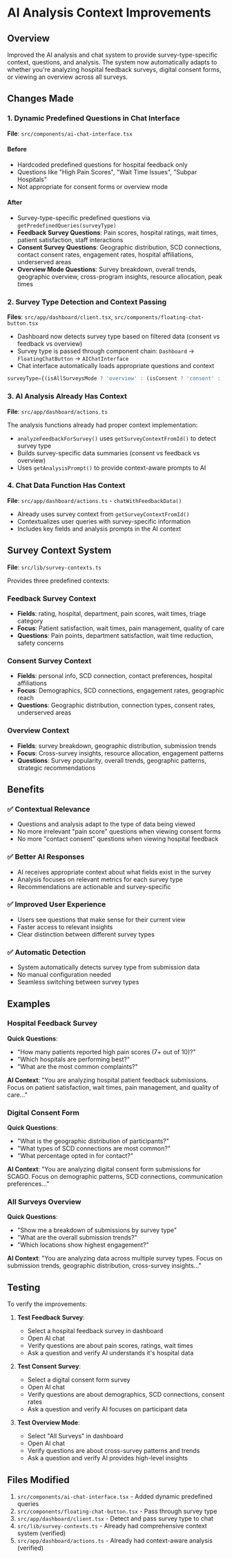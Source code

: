 # AI Analysis Context Improvements

## Overview
Improved the AI analysis and chat system to provide survey-type-specific context, questions, and analysis. The system now automatically adapts to whether you're analyzing hospital feedback surveys, digital consent forms, or viewing an overview across all surveys.

## Changes Made

### 1. Dynamic Predefined Questions in Chat Interface
**File**: `src/components/ai-chat-interface.tsx`

#### Before
- Hardcoded predefined questions for hospital feedback only
- Questions like "High Pain Scores", "Wait Time Issues", "Subpar Hospitals"
- Not appropriate for consent forms or overview mode

#### After
- Survey-type-specific predefined questions via `getPredefinedQueries(surveyType)`
- **Feedback Survey Questions**: Pain scores, hospital ratings, wait times, patient satisfaction, staff interactions
- **Consent Survey Questions**: Geographic distribution, SCD connections, contact consent rates, engagement rates, hospital affiliations, underserved areas
- **Overview Mode Questions**: Survey breakdown, overall trends, geographic overview, cross-program insights, resource allocation, peak times

### 2. Survey Type Detection and Context Passing
**Files**: `src/app/dashboard/client.tsx`, `src/components/floating-chat-button.tsx`

- Dashboard now detects survey type based on filtered data (consent vs feedback vs overview)
- Survey type is passed through component chain: `Dashboard` → `FloatingChatButton` → `AIChatInterface`
- Chat interface automatically loads appropriate questions and context

```typescript
surveyType={(isAllSurveysMode ? 'overview' : (isConsent ? 'consent' : 'feedback'))}
```

### 3. AI Analysis Already Has Context
**File**: `src/app/dashboard/actions.ts`

The analysis functions already had proper context implementation:
- `analyzeFeedbackForSurvey()` uses `getSurveyContextFromId()` to detect survey type
- Builds survey-specific data summaries (consent vs feedback vs overview)
- Uses `getAnalysisPrompt()` to provide context-aware prompts to AI

### 4. Chat Data Function Has Context
**File**: `src/app/dashboard/actions.ts` - `chatWithFeedbackData()`

- Already uses survey context from `getSurveyContextFromId()`
- Contextualizes user queries with survey-specific information
- Includes key fields and analysis prompts in the AI context

## Survey Context System
**File**: `src/lib/survey-contexts.ts`

Provides three predefined contexts:

### Feedback Survey Context
- **Fields**: rating, hospital, department, pain scores, wait times, triage category
- **Focus**: Patient satisfaction, wait times, pain management, quality of care
- **Questions**: Pain points, department satisfaction, wait time reduction, safety concerns

### Consent Survey Context  
- **Fields**: personal info, SCD connection, contact preferences, hospital affiliations
- **Focus**: Demographics, SCD connections, engagement rates, geographic reach
- **Questions**: Geographic distribution, connection types, consent rates, underserved areas

### Overview Context
- **Fields**: survey breakdown, geographic distribution, submission trends
- **Focus**: Cross-survey insights, resource allocation, engagement patterns
- **Questions**: Survey popularity, overall trends, geographic patterns, strategic recommendations

## Benefits

### ✅ Contextual Relevance
- Questions and analysis adapt to the type of data being viewed
- No more irrelevant "pain score" questions when viewing consent forms
- No more "contact consent" questions when viewing hospital feedback

### ✅ Better AI Responses
- AI receives appropriate context about what fields exist in the survey
- Analysis focuses on relevant metrics for each survey type
- Recommendations are actionable and survey-specific

### ✅ Improved User Experience
- Users see questions that make sense for their current view
- Faster access to relevant insights
- Clear distinction between different survey types

### ✅ Automatic Detection
- System automatically detects survey type from submission data
- No manual configuration needed
- Seamless switching between survey types

## Examples

### Hospital Feedback Survey
**Quick Questions**:
- "How many patients reported high pain scores (7+ out of 10)?"
- "Which hospitals are performing best?"
- "What are the most common complaints?"

**AI Context**: "You are analyzing hospital patient feedback submissions. Focus on patient satisfaction, wait times, pain management, and quality of care..."

### Digital Consent Form
**Quick Questions**:
- "What is the geographic distribution of participants?"
- "What types of SCD connections are most common?"
- "What percentage opted in for contact?"

**AI Context**: "You are analyzing digital consent form submissions for SCAGO. Focus on demographic patterns, SCD connections, communication preferences..."

### All Surveys Overview
**Quick Questions**:
- "Show me a breakdown of submissions by survey type"
- "What are the overall submission trends?"
- "Which locations show highest engagement?"

**AI Context**: "You are analyzing data across multiple survey types. Focus on submission trends, geographic distribution, cross-survey insights..."

## Testing

To verify the improvements:

1. **Test Feedback Survey**:
   - Select a hospital feedback survey in dashboard
   - Open AI chat
   - Verify questions are about pain scores, ratings, wait times
   - Ask a question and verify AI understands it's hospital data

2. **Test Consent Survey**:
   - Select a digital consent form survey
   - Open AI chat  
   - Verify questions are about demographics, SCD connections, consent rates
   - Ask a question and verify AI focuses on participant data

3. **Test Overview Mode**:
   - Select "All Surveys" in dashboard
   - Open AI chat
   - Verify questions are about cross-survey patterns and trends
   - Ask a question and verify AI provides high-level insights

## Files Modified

1. `src/components/ai-chat-interface.tsx` - Added dynamic predefined queries
2. `src/components/floating-chat-button.tsx` - Pass through survey type
3. `src/app/dashboard/client.tsx` - Detect and pass survey type to chat
4. `src/lib/survey-contexts.ts` - Already had comprehensive context system (verified)
5. `src/app/dashboard/actions.ts` - Already had context-aware analysis (verified)








